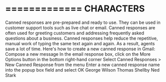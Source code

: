 =============
CHARACTERS
=============
Canned responses are pre-prepared and ready to use. They can be used in customer support tools such as live chat or email. Canned responses are often used for greeting customers and addressing frequently asked questions about a business. 
Canned responses help reduce the repetitive, manual work of typing the same text again and again. As a result, agents save a lot of time. 
Here's how to create a new canned response in Gmail:
Compose a new message
In the email response box, click on the More Options button in the bottom right-hand corner
Select Canned Responses > New Canned Response from the menu
Enter a new canned response name into the popup box field and select OK 
George Wilson
Thomas Shellby
Ned Stark